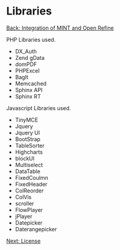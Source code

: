 Libraries
===
[Back: Integration of MINT and Open Refine](integration.md)

PHP Libraries used.

* DX_Auth
* Zend gData
* domPDF
* PHPExcel
* BagIt
* Memcached
* Sphinx API
* Sphinx RT

Javascript Libraries used.

* TinyMCE
* Jquery
* Jquery UI
* BootStrap
* TableSorter
* Highcharts
* blockUI
* Multiselect
* DataTable
 * FixedCoulmn
 * FixedHeader
 * ColReorder
 * ColVis
 * scroller
* FlowPlayer
* jPlayer
* Datepicker
* Daterangepicker






[Next: License](license.md)